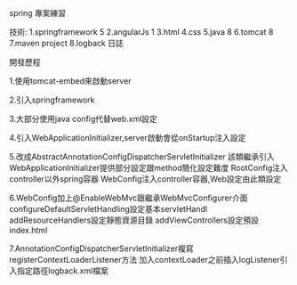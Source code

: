 

spring 專案練習

技術:
1.springframework 5
2.angularJs 1
3.html
4.css
5.java 8
6.tomcat 8
7.maven project
8.logback 日誌


開發歷程

1.使用tomcat-embed來啟動server

2.引入springframework

3.大部分使用java config代替web.xml設定

4.引入WebApplicationInitializer,server啟動會從onStartup注入設定

5.改成AbstractAnnotationConfigDispatcherServletInitializer
該類繼承引入WebApplicationInitializer提供部分設定跟method簡化設定難度
RootConfig注入controller以外spring容器
WebConfig注入controller容器,Web設定由此類設定

6.WebConfig加上@EnableWebMvc跟繼承WebMvcConfigurer介面
configureDefaultServletHandling設定基本servletHandl
addResourceHandlers設定靜態資源目錄
addViewControllers設定預設index.html

7.AnnotationConfigDispatcherServletInitializer複寫registerContextLoaderListener方法
加入contextLoader之前插入logListener引入指定路徑logback.xml檔案


